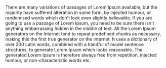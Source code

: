 There are many variations of passages of Lorem Ipsum available, but the majority have suffered alteration in some
form, by injected humour, or randomised words which don't look even slightly believable. If you are going to use a
passage of Lorem Ipsum, you need to be sure there isn't anything embarrassing hidden in the middle of text. All the
Lorem Ipsum generators on the Internet tend to repeat predefined chunks as necessary, making this the first true
generator on the Internet. It uses a dictionary of over 200 Latin words, combined with a handful of model sentence
structures, to generate Lorem Ipsum which looks reasonable. The generated Lorem Ipsum is therefore always free from
repetition, injected humour, or non-characteristic words etc.
